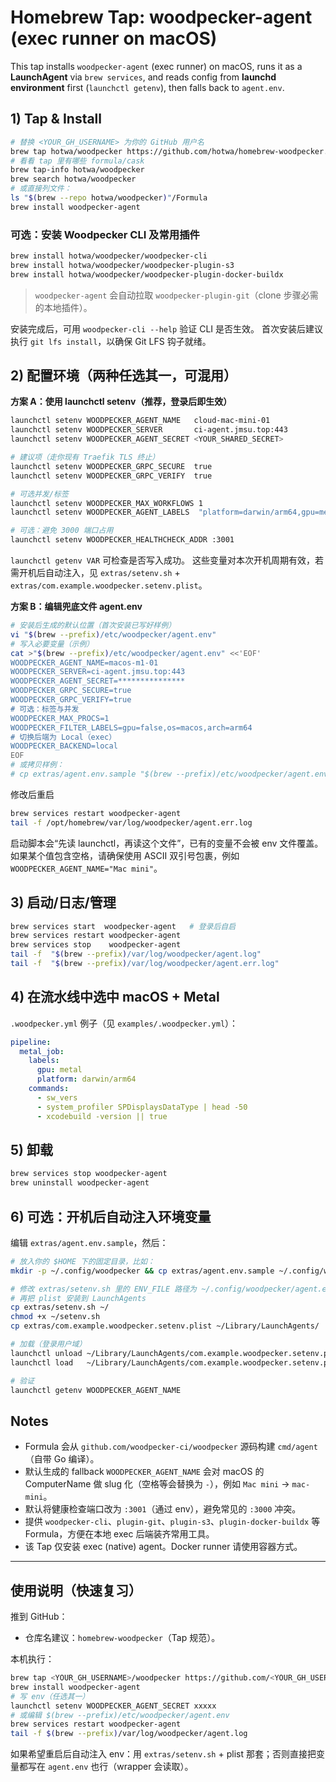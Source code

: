 # Homebrew Tap: woodpecker-agent (exec runner on macOS)

This tap installs `woodpecker-agent` (exec runner) on macOS, runs it as a **LaunchAgent** via `brew services`, and reads config from **launchd environment** first (`launchctl getenv`), then falls back to `agent.env`.

## 1) Tap & Install

```bash
# 替换 <YOUR_GH_USERNAME> 为你的 GitHub 用户名
brew tap hotwa/woodpecker https://github.com/hotwa/homebrew-woodpecker.git
# 看看 tap 里有哪些 formula/cask
brew tap-info hotwa/woodpecker
brew search hotwa/woodpecker
# 或直接列文件：
ls "$(brew --repo hotwa/woodpecker)"/Formula
brew install woodpecker-agent
```

### 可选：安装 Woodpecker CLI 及常用插件

```bash
brew install hotwa/woodpecker/woodpecker-cli
brew install hotwa/woodpecker/woodpecker-plugin-s3
brew install hotwa/woodpecker/woodpecker-plugin-docker-buildx
```

> `woodpecker-agent` 会自动拉取 `woodpecker-plugin-git`（clone 步骤必需的本地插件）。

安装完成后，可用 `woodpecker-cli --help` 验证 CLI 是否生效。
首次安装后建议执行 `git lfs install`，以确保 Git LFS 钩子就绪。

## 2) 配置环境（两种任选其一，可混用）

**方案 A：使用 launchctl setenv（推荐，登录后即生效）**

```bash
launchctl setenv WOODPECKER_AGENT_NAME   cloud-mac-mini-01
launchctl setenv WOODPECKER_SERVER       ci-agent.jmsu.top:443
launchctl setenv WOODPECKER_AGENT_SECRET <YOUR_SHARED_SECRET>

# 建议项（走你现有 Traefik TLS 终止）
launchctl setenv WOODPECKER_GRPC_SECURE  true
launchctl setenv WOODPECKER_GRPC_VERIFY  true

# 可选并发/标签
launchctl setenv WOODPECKER_MAX_WORKFLOWS 1
launchctl setenv WOODPECKER_AGENT_LABELS  "platform=darwin/arm64,gpu=metal,host=$(hostname)"

# 可选：避免 3000 端口占用
launchctl setenv WOODPECKER_HEALTHCHECK_ADDR :3001
```

`launchctl getenv VAR` 可检查是否写入成功。
这些变量对本次开机周期有效，若需开机后自动注入，见 `extras/setenv.sh` + `extras/com.example.woodpecker.setenv.plist`。

**方案 B：编辑兜底文件 agent.env**

```bash
# 安装后生成的默认位置（首次安装已写好样例）
vi "$(brew --prefix)/etc/woodpecker/agent.env"
# 写入必要变量（示例）
cat >"$(brew --prefix)/etc/woodpecker/agent.env" <<'EOF'
WOODPECKER_AGENT_NAME=macos-m1-01
WOODPECKER_SERVER=ci-agent.jmsu.top:443
WOODPECKER_AGENT_SECRET=***************
WOODPECKER_GRPC_SECURE=true
WOODPECKER_GRPC_VERIFY=true
# 可选：标签与并发
WOODPECKER_MAX_PROCS=1
WOODPECKER_FILTER_LABELS=gpu=false,os=macos,arch=arm64
# 切换后端为 Local（exec）
WOODPECKER_BACKEND=local
EOF
# 或拷贝样例：
# cp extras/agent.env.sample "$(brew --prefix)/etc/woodpecker/agent.env"
```

修改后重启

```bash
brew services restart woodpecker-agent
tail -f /opt/homebrew/var/log/woodpecker/agent.err.log
```

启动脚本会“先读 launchctl，再读这个文件”，已有的变量不会被 env 文件覆盖。
如果某个值包含空格，请确保使用 ASCII 双引号包裹，例如 `WOODPECKER_AGENT_NAME="Mac mini"`。

## 3) 启动/日志/管理

```bash
brew services start  woodpecker-agent   # 登录后自启
brew services restart woodpecker-agent
brew services stop    woodpecker-agent
tail -f  "$(brew --prefix)/var/log/woodpecker/agent.log"
tail -f  "$(brew --prefix)/var/log/woodpecker/agent.err.log"
```

## 4) 在流水线中选中 macOS + Metal

`.woodpecker.yml` 例子（见 `examples/.woodpecker.yml`）：

```yaml
pipeline:
  metal_job:
    labels:
      gpu: metal
      platform: darwin/arm64
    commands:
      - sw_vers
      - system_profiler SPDisplaysDataType | head -50
      - xcodebuild -version || true
```

## 5) 卸载

```bash
brew services stop woodpecker-agent
brew uninstall woodpecker-agent
```

## 6) 可选：开机后自动注入环境变量

编辑 `extras/agent.env.sample`，然后：

```bash
# 放入你的 $HOME 下的固定目录，比如：
mkdir -p ~/.config/woodpecker && cp extras/agent.env.sample ~/.config/woodpecker/agent.env

# 修改 extras/setenv.sh 里的 ENV_FILE 路径为 ~/.config/woodpecker/agent.env
# 再把 plist 安装到 LaunchAgents
cp extras/setenv.sh ~/
chmod +x ~/setenv.sh
cp extras/com.example.woodpecker.setenv.plist ~/Library/LaunchAgents/

# 加载（登录用户域）
launchctl unload ~/Library/LaunchAgents/com.example.woodpecker.setenv.plist 2>/dev/null || true
launchctl load   ~/Library/LaunchAgents/com.example.woodpecker.setenv.plist

# 验证
launchctl getenv WOODPECKER_AGENT_NAME
```

## Notes

- Formula 会从 `github.com/woodpecker-ci/woodpecker` 源码构建 `cmd/agent`（自带 Go 编译）。
- 默认生成的 fallback `WOODPECKER_AGENT_NAME` 会对 macOS 的 ComputerName 做 slug 化（空格等会替换为 `-`），例如 `Mac mini` → `mac-mini`。
- 默认将健康检查端口改为 `:3001`（通过 env），避免常见的 `:3000` 冲突。
- 提供 `woodpecker-cli`、`plugin-git`、`plugin-s3`、`plugin-docker-buildx` 等 Formula，方便在本地 exec 后端装齐常用工具。
- 该 Tap 仅安装 exec (native) agent。Docker runner 请使用容器方式。

---

## 使用说明（快速复习）

推到 GitHub：

- 仓库名建议：`homebrew-woodpecker`（Tap 规范）。

本机执行：

```bash
brew tap <YOUR_GH_USERNAME>/woodpecker https://github.com/<YOUR_GH_USERNAME>/homebrew-woodpecker.git
brew install woodpecker-agent
# 写 env（任选其一）
launchctl setenv WOODPECKER_AGENT_SECRET xxxxx
# 或编辑 $(brew --prefix)/etc/woodpecker/agent.env
brew services restart woodpecker-agent
tail -f $(brew --prefix)/var/log/woodpecker/agent.log
```

如果希望重启后自动注入 env：用 `extras/setenv.sh` + plist 那套；否则直接把变量都写在 `agent.env` 也行（wrapper 会读取）。
